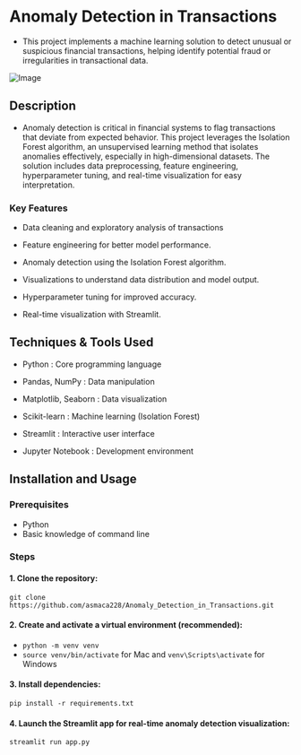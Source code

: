 #  Anomaly Detection in Transactions
- This project implements a machine learning solution to detect unusual or suspicious financial transactions, helping identify potential fraud or irregularities in transactional data.

![Image](https://github.com/user-attachments/assets/82ec9cdf-32db-4a6d-8379-f8ff4b0156ee)
## Description
- Anomaly detection is critical in financial systems to flag transactions that deviate from expected behavior. This project leverages the Isolation Forest algorithm, an unsupervised learning method that isolates anomalies effectively, especially in high-dimensional datasets. The solution includes data preprocessing, feature engineering, hyperparameter tuning, and real-time visualization for easy interpretation.

### Key Features

- Data cleaning and exploratory analysis of transactions

- Feature engineering for better model performance.

- Anomaly detection using the Isolation Forest algorithm.

- Visualizations to understand data distribution and model output.

- Hyperparameter tuning for improved accuracy.
  
- Real-time visualization with Streamlit.

## Techniques & Tools Used

- Python : Core programming language

- Pandas, NumPy : Data manipulation

- Matplotlib, Seaborn : Data visualization

- Scikit-learn : Machine learning (Isolation Forest)
  
- Streamlit : Interactive user interface

- Jupyter Notebook : Development environment

## Installation and Usage
### Prerequisites
- Python
- Basic knowledge of command line
### Steps
#### 1. Clone the repository:
`git clone https://github.com/asmaca228/Anomaly_Detection_in_Transactions.git`
#### 2. Create and activate a virtual environment (recommended):
- `python -m venv venv`
- `source venv/bin/activate` for Mac and `venv\Scripts\activate` for Windows
#### 3. Install dependencies:
`pip install -r requirements.txt`
#### 4. Launch the Streamlit app for real-time anomaly detection visualization:
`streamlit run app.py`

